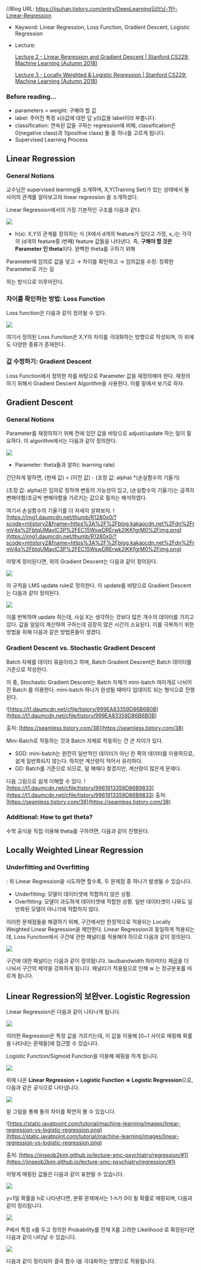 //Blog URL: https://jisuhan.tistory.com/entry/DeepLearning딥러닝-1탄-Linear-Regression

-   Keyword: Linear Regression, Loss Function, Gradient Descent, Logistic Regression
    
-   Lecture:
    
    [Lecture 2 - Linear Regression and Gradient Descent | Stanford CS229: Machine Learning (Autumn 2018)](https://youtu.be/4b4MUYve_U8)
    
    [Lecture 3 - Locally Weighted & Logistic Regression | Stanford CS229: Machine Learning (Autumn 2018)](https://youtu.be/het9HFqo1TQ)
    

### Before reading...

-   parameters = weight: 구해야 할 값
-   label: 주어진 특정 x(i)값에 대한 답 y(i)값을 label이라 부릅니다.
-   classification: 연속된 값을 구하는 regression에 비해, classification은 0(negative class)과 1(positive class) 둘 중 하나를 고르게 됩니다.
-   Supervised Learning Process  


## Linear Regression

### General Notions

교수님은 supervised learning을 소개하며, X,Y(Training Set)가 있는 상태에서 둘 사이의 관계를 알아보고자 linear regression 을 소개하셨다.

Linear Regression에서의 가장 기본적인 구조를 다음과 같다.

![](https://render.githubusercontent.com/render/math?math=h_%7B%5Ctheta%7D(x)%20%20%3D%20%5Ctheta_%7B0%7D%2B%5Ctheta_%7B1%7Dx_%7B1%7D%2B...%2B%0A%3D%5Csum_%7Bi%3D1%7D%5Ed%20%5Ctheta_%7Bi%7Dx_%7Bi%7D%20%3D%20%7B%5Ctheta%7D%5ETX)

-   h(x): X,Y의 관계를 정의하는 식 (X에서 d개의 feature가 있다고 가정, x\_i는 각각의 (d개의 feature중 i번째) feature 값들을 나타낸다.
즉, **구해야 할 것은 Parameter 인 theta**이다. 완벽한 theta를 구하기 위해

Parameter에 임의로 값을 넣고 → 차이를 확인하고 → 임의값을 수정: 정확한 Parameter로 가는 길

하는 방식으로 이루어진다.

### 차이를 확인하는 방법: Loss Function

Loss function은 다음과 같이 정의될 수 있다.

![](https://render.githubusercontent.com/render/math?math=J(%7B%5Ctheta%7D)%20%3D%20%5Cfrac%7B1%7D%7B2%7D%5Csum_%7Bi%3D1%7D%5En%20%7B(h_%7B%5Ctheta%7D(x%5E%7B(i)%7D)-y%5E%7B(i)%7D)%7D%5E%7B2%7D%20)

여기서 정의된 Loss Function은 X,Y의 차이를 극대화하는 방향으로 작성되며, 이 외에도 다양한 종류가 존재한다.

### 값 수정하기: Gradient Descent

Loss Function에서 정의한 차를 바탕으로 Parameter 값을 재정의해야 한다. 재정의하기 위해서 Gradient Descent Algorithm을 사용한다. 이를 밑에서 보기로 하자.

## Gradient Descent

### **General Notions**

Parameter를 재정의하기 위해 전에 있던 값을 바탕으로 adjust/update 하는 일이 필요하다. 이 algorithm에서는 다음과 같이 정의한다.

![](https://render.githubusercontent.com/render/math?math=%7B%5Ctheta%7D_j%20%3A%3D%20%7B%5Ctheta%7D_j%20-%20%5Calpha%5Cfrac%7B%5Cpartial%7D%7B%5Cpartial%20%7B%5Ctheta%7D_j%7D%20J(%7B%5Ctheta%7D)%20)

-   Parameter: theta들과 알파(: learning rate)

간단하게 말하면, (현재 값) = (이전 값) - (조정 값: alpha) \*(손실함수의 기울기)

(조정 값: alpha)은 임의로 정하여 변동의 가능성이 있고, (손실함수의 기울기)는 급격히 변해야함/조금씩 변해야함을 가르키는 값으로 필자는 해석하였다.

여기서 손실함수의 기울기를 더 자세히 살펴보자.
![https://img1.daumcdn.net/thumb/R1280x0/?scode=mtistory2&fname=https%3A%2F%2Fblog.kakaocdn.net%2Fdn%2FrmV4q%2FbtqUMavlC3P%2FEC15WswDRErwk2IKKfgrM0%2Fimg.png](https://img1.daumcdn.net/thumb/R1280x0/?scode=mtistory2&fname=https%3A%2F%2Fblog.kakaocdn.net%2Fdn%2FrmV4q%2FbtqUMavlC3P%2FEC15WswDRErwk2IKKfgrM0%2Fimg.png)

이렇게 정리된다면, 위의 Gradient Descent는 다음과 같이 정의된다.

![](https://render.githubusercontent.com/render/math?math=%7B%5Ctheta%7D_j%20%3A%3D%20%7B%5Ctheta%7D_j%2B%5Calpha%20%5C%3B%20(y%5E%7B(i)%7D%20-%20h_%7B%5Ctheta%7D(x%5E%7B(i)%7D))%5C%3Bx_j%5E%7B(i)%7D)

이 규칙을 LMS update rule로 정의한다. 이 update를 바탕으로 Gradient Descent 는 다음과 같이 정의된다.

![](https://render.githubusercontent.com/render/math?math=Repeat%20%5C%3B%20Until%20%5C%3B%20Convergence%5Cleft%5C%7B%7B%5Ctheta%7D_j%20%3A%3D%20%7B%5Ctheta%7D_j%2B%5Calpha%20%5C%3B%20(y%5E%7B(i)%7D%20-%20h_%7B%5Ctheta%7D(x%5E%7B(i)%7D))%5C%3Bx_j%5E%7B(i)%7D%2C%5C%3B(for%20%5C%3B%20every%20%5C%3B%20j)%5Cright%5C%7D)

이를 반복하며 update 하는데, 사실 X는 생각하는 것보다 많은 개수의 데이터를 가지고 있다. 값을 일일이 계산하여 구하는데 굉장히 많은 시간이 소요된다. 이를 극복하기 위한 방법을 위해 다음과 같은 방법론들이 생겼다.

### Gradient Descent vs. Stochastic Gradient Descent

Batch 자체를 데이터 묶음이라고 하며, Batch Gradient Descent은 Batch 데이터를 기준으로 작성한다.

이 중, Stochastic Gradient Descent는 Batch 자체가 mini-batch 여러개로 나뉘어진 Batch 를 이용한다. mini-batch 하나가 완성될 때마다 업데이트 되는 형식으로 진행된다.

![https://t1.daumcdn.net/cfile/tistory/999EA83359D86B6B0B](https://t1.daumcdn.net/cfile/tistory/999EA83359D86B6B0B)

출처: [https://seamless.tistory.com/38](https://seamless.tistory.com/38)

Mini-Batch로 작동하는 것과 Batch 자체로 작동하는 건 큰 차이가 있다.

-   SGD: mini-batch는 완전히 일반적인 데이터가 아닌 한 쪽의 데이터를 이용하므로, 쉽게 일반화되지 않는다. 하지만 계산량이 적어서 유리하다.
-   GD: Batch를 기준으로 되므로, 덜 헤매다 찾겠지만, 계산량이 많은게 문제다.

다음 그림으로 쉽게 이해할 수 있다.
![https://t1.daumcdn.net/cfile/tistory/9961913359D86B9833](https://t1.daumcdn.net/cfile/tistory/9961913359D86B9833)
출처: [https://seamless.tistory.com/38](https://seamless.tistory.com/38)

### Additional: How to get theta?

수학 공식을 직접 이용해 theta를 구하려면, 다음과 같이 진행된다.

## Locally Weighted Linear Regression

### Underfitting and Overfitting

: 위 Linear Regression을 시도하면 할수록, 두 문제점 중 하나가 발생될 수 있습니다.

-   Underfitting: 모델이 데이터셋에 적합하지 않은 상황.
-   Overfitting: 모델이 과도하게 데이터셋에 적합한 상황. 일반 데이터셋이 나와도 일반화된 모델이 아니기에 적합하지 않다.

이러한 문제점들을 해결하기 위해, 구간에서만 한정적으로 적용되는 Locally Weighted Linear Regression을 제안한다. Linear Regression과 동일하게 적용되는데, Loss Function에서 구간에 관한 패널티를 적용해야 하므로 다음과 같이 정의된다.

![](https://render.githubusercontent.com/render/math?math=J(%7B%5Ctheta%7D)%20%3D%20%5Cfrac%7B1%7D%7B2%7D%5Csum_%7Bi%3D1%7D%5En%20w%5E%7B(i)%7D%7B(h_%7B%5Ctheta%7D(x%5E%7B(i)%7D)-y%5E%7B(i)%7D)%7D%5E%7B2%7D%20%5C%5Cw%5E%7B(i)%7D%20%3Dexp(-%5Cfrac%7B(x%5E%7B(i)%7D-x)%5E%7B2%7D%7D%7B2%5Ctau%5E2%7D))

구간에 대한 패널티는 다음과 같이 정의됩니다. tau(bandwidth 파라미터) 제곱을 더 나눠서 구간의 제약을 강화하게 됩니다. 패널티가 적용됨으로 인해 w 는 정규분포를 따르게 됩니다.

## Linear Regression의 보완ver. Logistic Regression

Linear Regression은 다음과 같이 나타나게 됩니다.

![](https://render.githubusercontent.com/render/math?math=h_%7B%5Ctheta%7D(x)%20%20%3D%20%7B%5Ctheta%7D%5ETX)

이러한 Regression은 특정 값을 가르키는데, 이 값을 이용해 \[0~1 사이로 매핑해 확률을 나타내는 문제들\]에 접근할 수 있습니다.

Logistic Function/Sigmoid Function을 이용해 매핑을 하게 됩니다.

![](https://render.githubusercontent.com/render/math?math=g(z)%20%3D%20%5Cfrac%20%7B1%7D%7B1%2Be%5E%7B-x%7D%7D)

위에 나온 **Linear Regression + Logistic Function ⇒ Logistic Regression**으로, 다음과 같은 공식으로 나타냅니다.

![](https://render.githubusercontent.com/render/math?math=h_%7B%5Ctheta%7D(x)%20%3D%20g(%7B%5Ctheta%7D%5ETx)%20%3D%20%5Cfrac%7B1%7D%7B1%2Be%5E%7B-%7B%5Ctheta%7D%5ETX%7D%7D)

밑 그림을 통해 둘의 차이를 확연히 볼 수 있습니다.

![https://static.javatpoint.com/tutorial/machine-learning/images/linear-regression-vs-logistic-regression.png](https://static.javatpoint.com/tutorial/machine-learning/images/linear-regression-vs-logistic-regression.png)

출처: [https://jinseob2kim.github.io/lecture-smc-psychiatry/regression/#1](https://jinseob2kim.github.io/lecture-smc-psychiatry/regression/#1)

이렇게 매핑된 값들은 다음과 같이 표현될 수 있습니다.

![](https://render.githubusercontent.com/render/math?math=%5Cbegin%7Bcases%7DP%5C%3B(y%3D1%20%5C%3B%7C%20%5C%3Bx%5C%3B%3B%5C%3B%7B%5Ctheta%7D%5C%3B)%20%26%20%3D%20h_%7B%5Ctheta%7D(x)%5C%5CP%5C%3B(y%3D0%20%5C%3B%7C%20%5C%3Bx%5C%3B%3B%5C%3B%7B%5Ctheta%7D%5C%3B)%20%26%3D%201-h_%7B%5Ctheta%7D(x)%5Cend%7Bcases%7D)

y=1일 확률을 h로 나타낸다면, 분류 문제에서는 1-h가 0이 될 확률로 매핑되며, 다음과 같이 정리됩니다.

![](https://render.githubusercontent.com/render/math?math=P%5C%3B(%5C%3By%5C%3B%7C%5C%3Bx%5C%3B%3B%5C%3B%7B%5Ctheta%7D%5C%3B)%20%3D%20%7Bh_%7B%5Ctheta%7D(x)%7D%5Ey(1-h_%7B%5Ctheta%7D(x))%5E%7B1-y%7D)

P에서 특정 x를 두고 정의한 Probability를 전체 X를 고려한 Likelihood 로 확장된다면 다음과 같이 나타날 수 있습니다.

![](https://render.githubusercontent.com/render/math?math=L(%7B%5Ctheta%7D)%20%3D%20P(%5C%3B%5Coverrightarrow%7B(y)%7D%5C%3B%7C%20%5C%3BX%5C%3B%3B%5C%3B%7B%5Ctheta%7D%5C%3B)%20%5C%5C%3D%20%5Cprod_%7Bi%3D1%7D%5En%20h_%7B%5Ctheta%7D(x%5E%7B(i)%7D)%5E%7By%5E%7B(i)%7D%7D(1-h_%7B%5Ctheta%7D(x%5E%7B(i)%7D))%5E%7B1-y%5E%7B(i)%7D%7D%5C%5C%20%5C%5C%0Al(%7B%5Ctheta%7D)%20%3D%20log(L(%7B%5Ctheta%7D))%20%3D%20%5Csum_%7Bi%3D1%7D%5En%20y%5E%7B(i)%7D%20log%20(h_%7B%5Ctheta%7D(x%5E%7B(i)%7D))%2B(1-y%5E%7B(i)%7D)%20log%20(1-h_%7B%5Ctheta%7D(x%5E%7B(i)%7D)))

다음과 같이 정리되어 결국 함수 l을 극대화하는 방향으로 작용됩니다.

